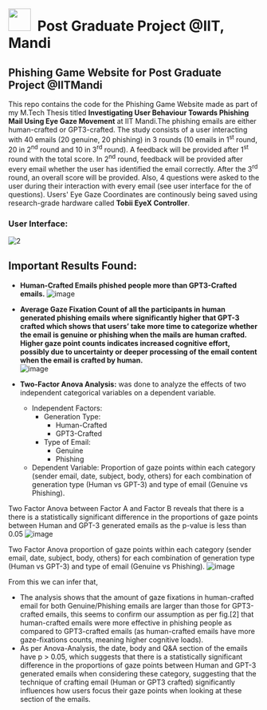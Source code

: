 <h1><img src="https://github.com/SandeepKundalwal/Post-Graduate-Project/assets/61798659/0fb6e767-b7d9-4d14-9692-a5dac7e51e96" width="45px"> &nbsp;Post Graduate Project @IIT, Mandi</h1>

<h2>Phishing Game Website for Post Graduate Project @IITMandi</h2>

This repo contains the code for the Phishing Game Website made as part of my M.Tech Thesis titled <b>Investigating User Behaviour Towards Phishing Mail Using Eye Gaze Movement</b> at IIT Mandi.The phishing emails are either human-crafted or GPT3-crafted. The study consists of a user interacting with 40 emails (20 genuine, 20 phishing) in 3 rounds (10 emails in 1<sup>st</sup> round, 20 in 2<sup>nd</sup> round and 10 in 3<sup>rd</sup> round). A feedback will be provided after 1<sup>st</sup> round with the total score. In 2<sup>nd</sup> round, feedback will be provided after every email whether the user has identified the email correctly. After the 3<sup>rd</sup> round, an overall score will be provided. Also, 4 questions were asked to the user during their interaction with every email (see user interface for the of questions). Users' Eye Gaze Coordinates are continously being saved using research-grade hardware called **Tobii EyeX Controller**. 

### User Interface:
![2](https://github.com/SandeepKundalwal/Phishing-Microworld-PGP/assets/61798659/b0c4380c-8f93-4f6e-97b2-25439b3ba8da)

## Important Results Found:
- **Human-Crafted Emails phished people more than GPT3-Crafted emails.**
![image](https://github.com/SandeepKundalwal/Phishing-Microworld-PGP/assets/61798659/3d72f16e-5c6a-4d85-9f62-f71a3287313e)

- **Average Gaze Fixation Count of all the participants in human generated phishing emails where significantly higher that GPT-3 crafted which shows that users’ take more time to categorize whether the email is genuine or phishing when the mails are human crafted. Higher gaze point counts indicates increased cognitive effort, possibly due to uncertainty or deeper processing of the email content when the email is crafted by human.**  
![image](https://github.com/SandeepKundalwal/Phishing-Microworld-PGP/assets/61798659/d49f6c5b-5166-4e8d-8d4e-9569b932df0d)

- **Two-Factor Anova Analysis:** was done to analyze the effects of two independent categorical variables on a dependent variable.
  - Independent Factors:
    - Generation Type:
      - Human-Crafted
      - GPT3-Crafted
    - Type of Email:
      - Genuine
      - Phishing
  - Dependent Variable: Proportion of gaze points within each category (sender email, date, subject, body, others) for each combination of generation type (Human vs GPT-3) and type of email (Genuine vs Phishing).

Two Factor Anova between Factor A and Factor B reveals that there is a there is a statistically significant difference in the proportions of gaze points between Human and GPT-3 generated emails as the p-value is less than 0.05
![image](https://github.com/SandeepKundalwal/Phishing-Microworld-PGP/assets/61798659/ae24a7f1-053c-4b2c-8298-36b21e81dc57)

Two Factor Anova proportion of gaze points within each category (sender email, date, subject, body, others) for each combination of generation type (Human vs GPT-3) and type of email (Genuine vs Phishing).
![image](https://github.com/SandeepKundalwal/Phishing-Microworld-PGP/assets/61798659/173774d3-138f-4337-9a2f-90cad7024dbb)

From this we can infer that,
  - The analysis shows that the amount of gaze fixations in human-crafted email for both Genuine/Phishing emails are larger than those for GPT3-crafted emails, this seems to confirm our assumption as per fig.[2] that human-crafted emails were more effective in phishing people as compared to GPT3-crafted emails (as human-crafted emails have more gaze-fixations counts, meaning higher cognitive loads).
  - As per Anova-Analysis, the date, body and Q&A section of the emails have p > 0.05, which suggests that there is a statistically significant difference in the proportions of gaze points between Human and GPT-3 generated emails when considering these category, suggesting that the technique of crafting email (Human or GPT3 crafted) significantly influences how users focus their gaze points when looking at these section of the emails.
  


